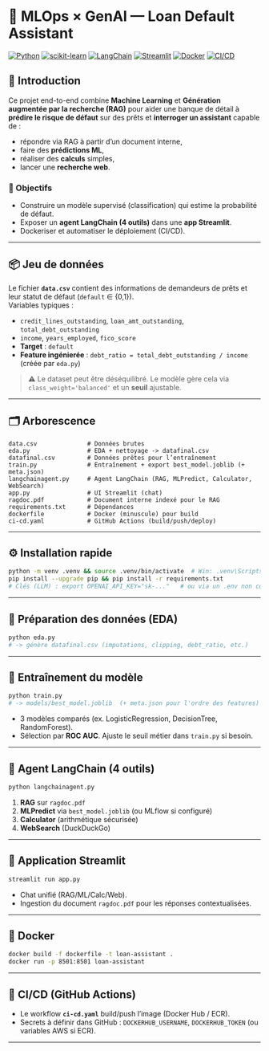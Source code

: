 # 🧠 MLOps × GenAI  — Loan Default Assistant

[![Python](https://img.shields.io/badge/Python-3.10%2B-blue)]()
[![scikit-learn](https://img.shields.io/badge/scikit--learn-ML-orange)]()
[![LangChain](https://img.shields.io/badge/LangChain-Agents-green)]()
[![Streamlit](https://img.shields.io/badge/Streamlit-App-red)]()
[![Docker](https://img.shields.io/badge/Docker-Container-blue)]()
[![CI/CD](https://img.shields.io/badge/GitHub%20Actions-Automation-black)]()

## 🔎 Introduction
Ce projet end-to-end combine **Machine Learning** et **Génération augmentée par la recherche (RAG)** pour aider une banque de détail à **prédire le risque de défaut** sur des prêts et **interroger un assistant** capable de :
- répondre via RAG à partir d’un document interne,
- faire des **prédictions ML**,
- réaliser des **calculs** simples,
- lancer une **recherche web**.

### 🧰 Objectifs
- Construire un modèle supervisé (classification) qui estime la probabilité de défaut.
- Exposer un **agent LangChain (4 outils)** dans une **app Streamlit**.
- Dockeriser et automatiser le déploiement (CI/CD).

---

## 📦 Jeu de données
Le fichier **`data.csv`** contient des informations de demandeurs de prêts et leur statut de défaut (`default` ∈ {0,1}).  
Variables typiques :
- `credit_lines_outstanding`, `loan_amt_outstanding`, `total_debt_outstanding`
- `income`, `years_employed`, `fico_score`
- **Target** : `default`  
- **Feature ingénierée** : `debt_ratio = total_debt_outstanding / income` (créée par `eda.py`)

> ⚠️ Le dataset peut être déséquilibré. Le modèle gère cela via `class_weight='balanced'` et un **seuil** ajustable.

---

## 🗂️ Arborescence
```
data.csv              # Données brutes
eda.py                # EDA + nettoyage -> datafinal.csv
datafinal.csv         # Données prêtes pour l’entraînement
train.py              # Entraînement + export best_model.joblib (+ meta.json)
langchainagent.py     # Agent LangChain (RAG, MLPredict, Calculator, WebSearch)
app.py                # UI Streamlit (chat)
ragdoc.pdf            # Document interne indexé pour le RAG
requirements.txt      # Dépendances
dockerfile            # Docker (minuscule) pour build
ci-cd.yaml            # GitHub Actions (build/push/deploy)
```

---

## ⚙️ Installation rapide
```bash
python -m venv .venv && source .venv/bin/activate  # Win: .venv\Scripts\activate
pip install --upgrade pip && pip install -r requirements.txt
# Clés (LLM) : export OPENAI_API_KEY="sk-..."   # ou via un .env non commité
```

---

## 🧹 Préparation des données (EDA)
```bash
python eda.py
# -> génère datafinal.csv (imputations, clipping, debt_ratio, etc.)
```

---

## 🤖 Entraînement du modèle
```bash
python train.py
# -> models/best_model.joblib  (+ meta.json pour l'ordre des features)
```
- 3 modèles comparés (ex. LogisticRegression, DecisionTree, RandomForest).  
- Sélection par **ROC AUC**. Ajuste le seuil métier dans `train.py` si besoin.

---

## 🧩 Agent LangChain (4 outils)
```bash
python langchainagent.py
```
1) **RAG** sur `ragdoc.pdf`  
2) **MLPredict** via `best_model.joblib` (ou MLflow si configuré)  
3) **Calculator** (arithmétique sécurisée)  
4) **WebSearch** (DuckDuckGo)

---

## 💬 Application Streamlit
```bash
streamlit run app.py
```
- Chat unifié (RAG/ML/Calc/Web).  
- Ingestion du document `ragdoc.pdf` pour les réponses contextualisées.

---

## 🐳 Docker
```bash
docker build -f dockerfile -t loan-assistant .
docker run -p 8501:8501 loan-assistant
```

---

## 🚀 CI/CD (GitHub Actions)
- Le workflow **`ci-cd.yaml`** build/push l’image (Docker Hub / ECR).  
- Secrets à définir dans GitHub : `DOCKERHUB_USERNAME`, `DOCKERHUB_TOKEN` (ou variables AWS si ECR).

---
